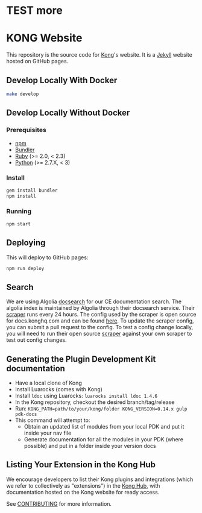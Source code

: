 # TEST more

# KONG Website

This repository is the source code for [Kong](https://github.com/Kong/kong)'s website. It is a [Jekyll](https://jekyllrb.com/) website hosted on GitHub pages.

## Develop Locally With Docker

>
```bash
make develop
```

## Develop Locally Without Docker

### Prerequisites

- [npm](https://www.npmjs.com/)
- [Bundler](https://bundler.io/)
- [Ruby](https://www.ruby-lang.org) (>= 2.0, < 2.3)
- [Python](https://www.python.org) (>= 2.7.X, < 3)

### Install

>
```bash
gem install bundler
npm install
```

### Running

>
```bash
npm start
```

## Deploying

This will deploy to GitHub pages:

>
```bash
npm run deploy
```

## Search

We are using Algolia [docsearch](https://www.algolia.com/docsearch) for our CE
documentation search. The algolia index is maintained by Algolia through their
docsearch service. Their [scraper](https://github.com/algolia/docsearch-scraper)
runs every 24 hours. The config used by the scraper is open source for
docs.konghq.com and can be found [here](https://github.com/algolia/docsearch-configs/blob/master/configs/getkong.json).
To update the scraper config, you can submit a pull request to the config. To
test a config change locally, you will need to run their open source
[scraper](https://github.com/algolia/docsearch-scraper) against your own
scraper to test out config changes.

## Generating the Plugin Development Kit documentation

- Have a local clone of Kong
- Install Luarocks (comes with Kong)
- Install `ldoc` using Luarocks: `luarocks install ldoc 1.4.6`
- In the Kong repository, checkout the desired branch/tag/release
- Run: `KONG_PATH=path/to/your/kong/folder KONG_VERSION=0.14.x gulp pdk-docs`
- This command will attempt to:
  * Obtain an updated list of modules from your local PDK and put it inside
    your nav file
  * Generate documentation for all the modules in your PDK (where possible) and
    put in a folder inside your version docs

## Listing Your Extension in the Kong Hub

We encourage developers to list their Kong plugins and integrations (which
we refer to collectively as "extensions") in the
[Kong Hub](https://docs.konghq.com/hub), with documentation hosted
on the Kong website for ready access.

See [CONTRIBUTING](https://github.com/Kong/docs.konghq.com/blob/master/CONTRIBUTING.md#contributing-to-kong-documentation-and-the-kong-hub) for more information.
